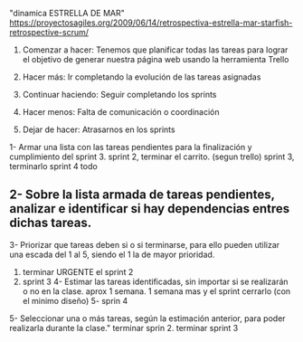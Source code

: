"dinamica ESTRELLA DE MAR"
https://proyectosagiles.org/2009/06/14/retrospectiva-estrella-mar-starfish-retrospective-scrum/


1. Comenzar a hacer:
Tenemos que planificar todas las tareas para lograr el objetivo de generar nuestra página web usando la herramienta Trello 

2. Hacer más:
Ir completando la evolución de las tareas asignadas

3. Continuar haciendo:
Seguir completando los sprints

4. Hacer menos:
Falta de comunicación o coordinación

5. Dejar de hacer:
Atrasarnos en los sprints


1- Armar una lista con las tareas pendientes para la finalización y cumplimiento del sprint 3.
sprint 2, terminar el carrito. (segun trello)
sprint 3, terminarlo
sprint 4 todo

2- Sobre la lista armada de tareas pendientes, analizar e identificar si hay dependencias entres dichas tareas.
-
3- Priorizar que tareas deben si o si terminarse, para ello pueden utilizar una escada del 1 al 5, siendo el 1 la de mayor prioridad.
1) terminar URGENTE el sprint 2
2)  sprint 3
4- Estimar las tareas identificadas, sin importar si se realizarán o no en la clase.
aprox 1 semana. 1 semana mas y el sprint  cerrarlo (con el minimo diseño)
5- sprin 4 

5- Seleccionar una o más tareas, según la estimación anterior, para poder realizarla durante la clase."
terminar sprin 2.
terminar sprint 3
